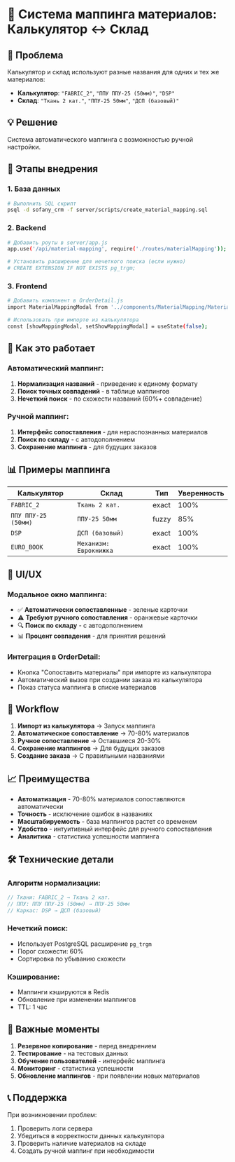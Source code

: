 # 🔄 Система маппинга материалов: Калькулятор ↔ Склад

## 🎯 Проблема
Калькулятор и склад используют разные названия для одних и тех же материалов:
- **Калькулятор**: `"FABRIC_2"`, `"ППУ ППУ-25 (50мм)"`, `"DSP"`
- **Склад**: `"Ткань 2 кат."`, `"ППУ-25 50мм"`, `"ДСП (базовый)"`

## 💡 Решение
Система автоматического маппинга с возможностью ручной настройки.

## 🚀 Этапы внедрения

### 1. **База данных**
```bash
# Выполнить SQL скрипт
psql -d sofany_crm -f server/scripts/create_material_mapping.sql
```

### 2. **Backend**
```bash
# Добавить роуты в server/app.js
app.use('/api/material-mapping', require('./routes/materialMapping'));

# Установить расширение для нечеткого поиска (если нужно)
# CREATE EXTENSION IF NOT EXISTS pg_trgm;
```

### 3. **Frontend**
```bash
# Добавить компонент в OrderDetail.js
import MaterialMappingModal from '../components/MaterialMapping/MaterialMappingModal';

# Использовать при импорте из калькулятора
const [showMappingModal, setShowMappingModal] = useState(false);
```

## 🔧 Как это работает

### **Автоматический маппинг:**
1. **Нормализация названий** - приведение к единому формату
2. **Поиск точных совпадений** - в таблице маппингов
3. **Нечеткий поиск** - по схожести названий (60%+ совпадение)

### **Ручной маппинг:**
1. **Интерфейс сопоставления** - для нераспознанных материалов
2. **Поиск по складу** - с автодополнением
3. **Сохранение маппинга** - для будущих заказов

## 📊 Примеры маппинга

| Калькулятор | Склад | Тип | Уверенность |
|-------------|-------|-----|-------------|
| `FABRIC_2` | `Ткань 2 кат.` | exact | 100% |
| `ППУ ППУ-25 (50мм)` | `ППУ-25 50мм` | fuzzy | 85% |
| `DSP` | `ДСП (базовый)` | exact | 100% |
| `EURO_BOOK` | `Механизм: Еврокнижка` | exact | 100% |

## 🎨 UI/UX

### **Модальное окно маппинга:**
- ✅ **Автоматически сопоставленные** - зеленые карточки
- ⚠️ **Требуют ручного сопоставления** - оранжевые карточки
- 🔍 **Поиск по складу** - с автодополнением
- 📊 **Процент совпадения** - для принятия решений

### **Интеграция в OrderDetail:**
- Кнопка "Сопоставить материалы" при импорте из калькулятора
- Автоматический вызов при создании заказа из калькулятора
- Показ статуса маппинга в списке материалов

## 🔄 Workflow

1. **Импорт из калькулятора** → Запуск маппинга
2. **Автоматическое сопоставление** → 70-80% материалов
3. **Ручное сопоставление** → Оставшиеся 20-30%
4. **Сохранение маппингов** → Для будущих заказов
5. **Создание заказа** → С правильными названиями

## 📈 Преимущества

- **Автоматизация** - 70-80% материалов сопоставляются автоматически
- **Точность** - исключение ошибок в названиях
- **Масштабируемость** - база маппингов растет со временем
- **Удобство** - интуитивный интерфейс для ручного сопоставления
- **Аналитика** - статистика успешности маппинга

## 🛠️ Технические детали

### **Алгоритм нормализации:**
```javascript
// Ткани: FABRIC_2 → Ткань 2 кат.
// ППУ: ППУ ППУ-25 (50мм) → ППУ-25 50мм
// Каркас: DSP → ДСП (базовый)
```

### **Нечеткий поиск:**
- Использует PostgreSQL расширение `pg_trgm`
- Порог схожести: 60%
- Сортировка по убыванию схожести

### **Кэширование:**
- Маппинги кэшируются в Redis
- Обновление при изменении маппингов
- TTL: 1 час

## 🚨 Важные моменты

1. **Резервное копирование** - перед внедрением
2. **Тестирование** - на тестовых данных
3. **Обучение пользователей** - интерфейс маппинга
4. **Мониторинг** - статистика успешности
5. **Обновление маппингов** - при появлении новых материалов

## 📞 Поддержка

При возникновении проблем:
1. Проверить логи сервера
2. Убедиться в корректности данных калькулятора
3. Проверить наличие материалов на складе
4. Создать ручной маппинг при необходимости
